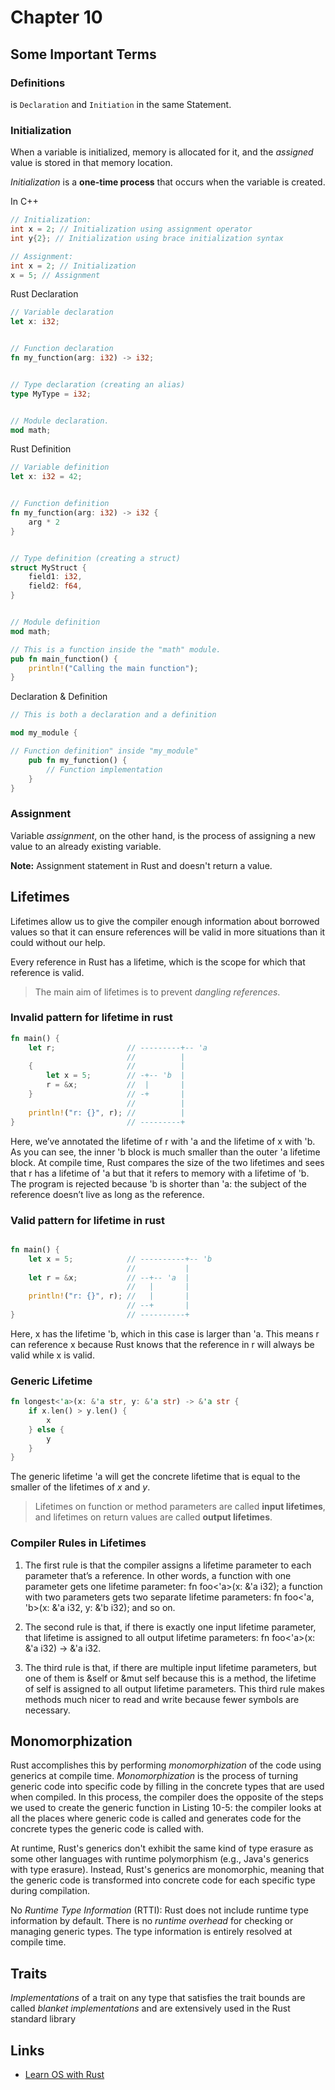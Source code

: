 # Chapter 10

## Some Important Terms

### Definitions

is `Declaration` and `Initiation` in the same Statement.

### Initialization

When a variable is initialized, memory is allocated for it, and the _assigned_ value is stored in that memory location.

_Initialization_ is a __one-time process__ that occurs when the variable is created.

In C++

```cpp
// Initialization:
int x = 2; // Initialization using assignment operator
int y{2}; // Initialization using brace initialization syntax

// Assignment:
int x = 2; // Initialization
x = 5; // Assignment
```

Rust Declaration

```rust
// Variable declaration
let x: i32;


// Function declaration
fn my_function(arg: i32) -> i32;


// Type declaration (creating an alias)
type MyType = i32;


// Module declaration.
mod math;

```

Rust Definition

```rust
// Variable definition
let x: i32 = 42;


// Function definition
fn my_function(arg: i32) -> i32 {
    arg * 2
}


// Type definition (creating a struct)
struct MyStruct {
    field1: i32,
    field2: f64,
}


// Module definition
mod math;

// This is a function inside the "math" module.
pub fn main_function() {
    println!("Calling the main function");
}
```

Declaration & Definition

```rust
// This is both a declaration and a definition

mod my_module {

// Function definition" inside "my_module"
    pub fn my_function() {
        // Function implementation
    }
}
```

### Assignment

Variable _assignment_, on the other hand, is the process of assigning a new value to an already existing variable.

__Note:__ Assignment statement in Rust and doesn't return a value.

## Lifetimes

Lifetimes allow us to give the compiler enough information about borrowed values so that it can ensure references will be valid in more situations than it could without our help.

Every reference in Rust has a lifetime, which is the scope for which that reference is valid.

>The main aim of lifetimes is to prevent _dangling references_.

### Invalid pattern for lifetime in rust

```rust
fn main() {
    let r;                // ---------+-- 'a
                          //          |
    {                     //          |
        let x = 5;        // -+-- 'b  |
        r = &x;           //  |       |
    }                     // -+       |
                          //          |
    println!("r: {}", r); //          |
}                         // ---------+
```

Here, we’ve annotated the lifetime of r with 'a and the lifetime of x with 'b. As you can see, the inner 'b block is much smaller than the outer 'a lifetime block. At compile time, Rust compares the size of the two lifetimes and sees that r has a lifetime of  'a but that it refers to memory with a lifetime of  'b. The program is rejected because 'b is shorter than 'a: the subject of the reference doesn’t live as long as the reference.

### Valid pattern for lifetime in rust

```rust

fn main() {
    let x = 5;            // ----------+-- 'b
                          //           |
    let r = &x;           // --+-- 'a  |
                          //   |       |
    println!("r: {}", r); //   |       |
                          // --+       |
}                         // ----------+
```

Here, x  has the lifetime 'b, which in this case is larger than 'a. This means r can reference x because Rust knows that the reference in r will always be valid while x is valid.

### Generic Lifetime

```rust
fn longest<'a>(x: &'a str, y: &'a str) -> &'a str {
    if x.len() > y.len() {
        x
    } else {
        y
    }
}
```

The generic lifetime 'a will get the concrete lifetime that is equal to the smaller of the lifetimes of _x_ and _y_.

>Lifetimes on function or method parameters are called __input lifetimes__, and lifetimes on return values are called __output lifetimes__.

### Compiler Rules in Lifetimes

1. The first rule is that the compiler assigns a lifetime parameter to each parameter that’s a reference. In other words, a function with one parameter gets one lifetime parameter: fn foo<'a>(x: &'a i32); a function with two parameters gets two separate lifetime parameters: fn foo<'a, 'b>(x: &'a i32, y: &'b i32); and so on.

2. The second rule is that, if there is exactly one input lifetime parameter, that lifetime is assigned to all output lifetime parameters: fn foo<'a>(x: &'a i32) -> &'a i32.

3. The third rule is that, if there are multiple input lifetime parameters, but one of them is &self or &mut self because this is a method, the lifetime of self is assigned to all output lifetime parameters. This third rule makes methods much nicer to read and write because fewer symbols are necessary.

## Monomorphization

Rust accomplishes this by performing _monomorphization_ of the code using generics at compile time. _Monomorphization_ is the process of turning generic code into specific code by filling in the concrete types that are used when compiled. In this process, the compiler does the opposite of the steps we used to create the generic function in Listing 10-5: the compiler looks at all the places where generic code is called and generates code for the concrete types the generic code is called with.

At runtime, Rust's generics don't exhibit the same kind of type erasure as some other languages with runtime polymorphism (e.g., Java's generics with type erasure). Instead, Rust's generics are monomorphic, meaning that the generic code is transformed into concrete code for each specific type during compilation.

No _Runtime Type Information_ (RTTI): Rust does not include runtime type information by default. There is no _runtime overhead_ for checking or managing generic types. The type information is entirely resolved at compile time.

## Traits

_Implementations_ of a trait on any type that satisfies the trait bounds are called _blanket implementations_ and are extensively used in the Rust standard library

## Links

- [Learn OS with Rust][os-with-rust]

<!-- links -->
[os-with-rust]: https://rust-class.org/pages/classes.html
